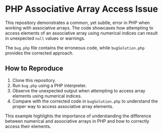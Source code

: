 # PHP Associative Array Access Issue

This repository demonstrates a common, yet subtle, error in PHP when working with associative arrays.  The code showcases how attempting to access elements of an associative array using numerical indices can result in unexpected `null` values or warnings.

The `bug.php` file contains the erroneous code, while `bugSolution.php` provides the corrected approach.

## How to Reproduce

1. Clone this repository.
2. Run `bug.php` using a PHP interpreter.
3. Observe the unexpected output when attempting to access array elements using numerical indices.
4. Compare with the corrected code in `bugSolution.php` to understand the proper way to access associative array elements.

This example highlights the importance of understanding the difference between numerical and associative arrays in PHP and how to correctly access their elements.